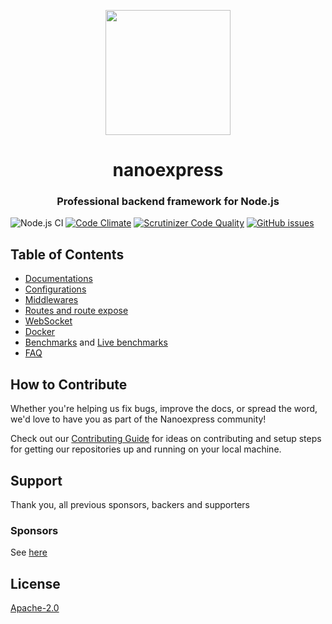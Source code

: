 <p align="center">

<img src="https://gblobscdn.gitbook.com/assets%2F-M1ejn7fVvN8DITsnKKs%2F-M24-WfIBJzIO_iGCiJ2%2F-M24-xNAI9CDmWJWk3YR%2Fpng-512-black.png?alt=media&token=387de1d2-2586-42d0-aa10-a8134f0eabf9" width="200" />
</p>

<h1 align="center">nanoexpress</h1>

<h3 align="center">Professional backend framework for Node.js</h3>

![Node.js CI](https://github.com/nanoexpress/nanoexpress/workflows/Node.js%20CI/badge.svg)
[![Code Climate](https://codeclimate.com/github/nanoexpress/nanoexpress/badges/gpa.svg)](https://codeclimate.com/github/nanoexpress/nanoexpress)
[![Scrutinizer Code Quality](https://scrutinizer-ci.com/g/nanoexpress/nanoexpress/badges/quality-score.png?b=master)](https://scrutinizer-ci.com/g/nanoexpress/nanoexpress/?branch=master)
[![GitHub issues](https://img.shields.io/github/issues/nanoexpress/nanoexpress.svg)](http://github.com/nanoexpress/nanoexpress/issues)

<!-- [![Coverage Status](https://coveralls.io/repos/github/nanoexpress/nanoexpress/badge.svg?branch=master)](https://coveralls.io/github/nanoexpress/nanoexpress?branch=master) -->

## Table of Contents

- [Documentations](https://nanoexpress.js.org)
- [Configurations](https://nanoexpress.js.org/server#simple-version)
- [Middlewares](https://nanoexpress.js.org/middlewares)
- [Routes and route expose](https://nanoexpress.js.org/routes)
- [WebSocket](https://nanoexpress.js.org/websocket)
- [Docker](https://nanoexpress.js.org/docker-linux)
- [Benchmarks](https://nanoexpress.js.org/benchmark) and [Live benchmarks](https://github.com/the-benchmarker/web-frameworks#results)
- [FAQ](https://nanoexpress.js.org/faq)

## How to Contribute

Whether you're helping us fix bugs, improve the docs, or spread the word, we'd love to have you as part of the Nanoexpress community!

Check out our [Contributing Guide](https://github.com/nanoexpress/nanoexpress/blob/master/CONTRIBUTING.md) for ideas on contributing and setup steps for getting our repositories up and running on your local machine.

## Support

Thank you, all previous sponsors, backers and supporters

### Sponsors

See [here](https://nanoexpress.js.org/sponsors)

## License

[Apache-2.0](https://nanoexpress.js.org/license)
